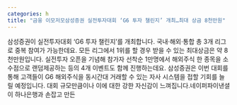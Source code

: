 ```yaml
---
categories: h
title: "금융 이모저모삼성증권 실전투자대회 ‘G6 투자 챌린지’ 개최…최대 상금 8천만원"
---
```

삼성증권이 실전투자대회 ‘G6 투자 챌린지’를 개최합니다. 국내·해외·통합 총 3개 리그로 중복 참여가 가능한데요. 모든 리그에서 1위를 할 경우 받을 수 있는 최대상금은 약 8천만원입니다. 실전투자 오픈을 기념해 참가자 선착순 1만명에서 해외주식 한 종목을 소수점으로 랜덤제공하는 등의 4개 이벤트도 함께 진행하는데요. 삼성증권은 이번 대회를 통해 고객들이 G6 해외주식을 동시간대 거래할 수 있는 자사 시스템을 접할 기회를 늘릴 예정입니다. 대회 규모만큼이나 이에 대한 강한 자신감이 느껴집니다.네이퍼파이낸셜이 하나은행과 손잡고 만든
